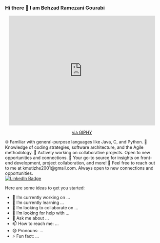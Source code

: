 ### Hi there 👋 I am Behzad Ramezani Gourabi

<!--📚 Enhancing my expertise in web front-end languages and frameworks like HTML, CSS, JavaScript, and WordPress.-->
<div id="header" align="center">
<iframe src="https://giphy.com/embed/qgQUggAC3Pfv687qPC" width="480" height="360" frameBorder="0" class="giphy-embed" allowFullScreen></iframe><p><a href="https://giphy.com/gifs/dommespace-domme-space-programador-qgQUggAC3Pfv687qPC">via GIPHY</a></p>
</div>
🌐 Familiar with general-purpose languages like Java, C, and Python.
🚀 Knowledge of coding strategies, software architecture, and the Agile methodology.
💼 Actively working on collaborative projects. Open to new opportunities and connections.
🎯 Your go-to source for insights on front-end development, project collaboration, and more!
📧 Feel free to reach out to me at kmutizhe2001@gmail.com. Always open to new connections and opportunities.
<div id="badges">
  <a href="https://www.linkedin.com/feed/">
    <img src="https://img.shields.io/badge/LinkedIn-blue](https://img.shields.io/badge/LinkedIn-blue?            logo=linkedin&logoColor=white" alt="LinkedIn Badge"/>
  </a>
</div>


Here are some ideas to get you started:

- 🔭 I’m currently working on ...
- 🌱 I’m currently learning ...
- 👯 I’m looking to collaborate on ...
- 🤔 I’m looking for help with ...
- 💬 Ask me about ...
- 📫 How to reach me: ...
- 😄 Pronouns: ...
- ⚡ Fun fact: ...

